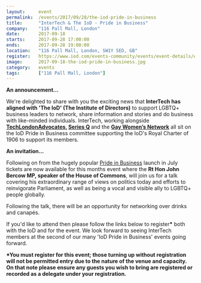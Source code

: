 ```yaml
---
layout: 	event
permalink:	/events/2017/09/28/the-iod-pride-in-business
title:		"InterTech & The IoD - Pride in Business"
company:	"116 Pall Mall, London"
date:		2017-09-18
starts:		2017-09-28 17:00:00
ends: 		2017-09-28 19:00:00
location:	"116 Pall Mall, London, SW1Y 5ED, GB"
register:	https://www.iod.com/events-community/events/event-details/eventdateid/7085
image: 		2017-09-18-the-iod-pride-in-business.jpg
category:	events
tags:		["116 Pall Mall, London"]
---
```


<b>An announcement...</b>

We're delighted to share with you the exciting news that <b>InterTech has aligned with 'The IoD'</b><b> (The Institute of Directors)</b> to support<b> </b>LGBTQ+ business leaders to network, share information and stories and do business with like-minded individuals. InterTech, working alongside<b> <a href="http://www.techlondonadvocates.org.uk/">TechLondonAdvocates</a>, <a href="http://seriesq.com/">Series Q</a> </b>and the <a href="http://www.gwn.org.uk/"><b>Gay Women’s Network</b></a> all sit on the IoD Pride in Business committee supporting the IoD's Royal Charter of 1906 to support its members.

<b>An invitation...</b>

Following on from the hugely popular <a href="https://www.iod.com/news-campaigns/news/articles/116-Pall-Mall-decked-in-rainbows-for-Pride-in-Business-launch">Pride in Business</a> launch in July tickets are now available for this months event where the <b>Rt Hon John Bercow MP, speaker of the House of Commons</b>, will join us for a talk covering his extraordinary range of views on politics today and efforts to reinvigorate Parliament, as well as being a vocal and visible ally to LGBTQ+ people globally.

Following the talk, there will be an opportunity for networking over drinks and canapés.

If you'd like to attend then please follow the links below to register<b>*</b> both with the IoD and for the event. We look forward to seeing InterTech members at the second of our many 'IoD Pride in Business' events going forward.

<b>*You must register for this event; those turning up without registration will not be permitted entry due to the nature of the venue and capacity. On that note please ensure any guests you wish to bring are registered or recorded as a delegate under your registration.</b>